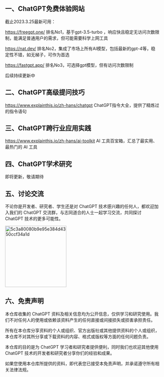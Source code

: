 ## 一、ChatGPT免费体验网站

截止2023.3.25最新可用：

https://freegpt.one/   排名No1，基于gpt-3.5-turbo ，响应快且稳定无访问次数限制，能满足普通用户的需求，但可能需要科学上网工具

https://nat.dev/  排名No2，集成了市场上所有AI模型，包括最新的gpt-4等，稳定性不错，如无梯子，可作为首选

https://fastgpt.app/   排名No3，可选择gpt模型，但有访问次数限制

后续持续更新中

## 二、ChatGPT高级提问技巧

https://www.explainthis.io/zh-hans/chatgpt  ChatGPT指令大全，提供了精炼过的指令语句

## 三、ChatGPT跨行业应用实践

https://www.explainthis.io/zh-hans/ai-toolkit  AI 工具百宝箱，汇总了最实用、最热门的 AI 工具

## 四、ChatGPT学术研究

即将更新，敬请期待

## 五、讨论交流

不论你是开发者、研究者、学生还是对 ChatGPT 技术感兴趣的任何人，都欢迎加入我们的 ChatGPT 交流群，与志同道合的人士一起学习交流，共同探讨 ChatGPT 技术的更多可能性。

<img src="https://user-images.githubusercontent.com/4102373/227726483-46cce93b-0b0f-4f57-a45a-30cde6162939.jpg" alt="5c3a80080b9e95e384d4350ccf34a1d" width="200" />

## 六、免责声明

本仓库收集的 ChatGPT 资料及相关信息均为公开信息，仅供学习和研究使用。我们不对任何人的使用或依赖该资料产生的任何直接或间接损失或损害承担责任。

所有在本仓库分享资料的个人或组织、官方出版社或其他提供资料的个人或组织，本仓库不对其所分享或下载资料的内容、格式或版权等方面的任何问题负责。

本仓库的目的是为 ChatGPT 学习者和研究者提供便利，同时我们也欢迎其他使用 ChatGPT 技术的开发者和研究者分享你们的经验和成果。

如果您使用本仓库所提供的资料，即代表您已接受本免责声明，并承诺遵守所有相关法律法规。
